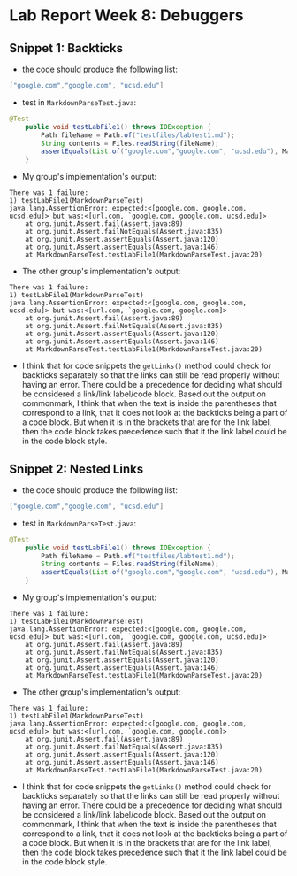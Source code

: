 # Lab Report Week 8: Debuggers

## Snippet 1: Backticks

* the code should produce the following list:

```java
["google.com","google.com", "ucsd.edu"]
```

* test in `MarkdownParseTest.java`:

```java
@Test
    public void testLabFile1() throws IOException {
        Path fileName = Path.of("testfiles/labtest1.md");
        String contents = Files.readString(fileName);
        assertEquals(List.of("google.com","google.com", "ucsd.edu"), MarkdownParse3.getLinks(contents));
    }
```

* My group's implementation's output:

```
There was 1 failure:
1) testLabFile1(MarkdownParseTest)
java.lang.AssertionError: expected:<[google.com, google.com, ucsd.edu]> but was:<[url.com, `google.com, google.com, ucsd.edu]>
	at org.junit.Assert.fail(Assert.java:89)
	at org.junit.Assert.failNotEquals(Assert.java:835)
	at org.junit.Assert.assertEquals(Assert.java:120)
	at org.junit.Assert.assertEquals(Assert.java:146)
	at MarkdownParseTest.testLabFile1(MarkdownParseTest.java:20)
```


* The other group's implementation's output:

```
There was 1 failure:
1) testLabFile1(MarkdownParseTest)
java.lang.AssertionError: expected:<[google.com, google.com, ucsd.edu]> but was:<[url.com, `google.com, google.com]>
	at org.junit.Assert.fail(Assert.java:89)
	at org.junit.Assert.failNotEquals(Assert.java:835)
	at org.junit.Assert.assertEquals(Assert.java:120)
	at org.junit.Assert.assertEquals(Assert.java:146)
	at MarkdownParseTest.testLabFile1(MarkdownParseTest.java:20)
```

* I think that for code snippets the `getLinks()` method could check for backticks separately so that the links can still be read properly without having an error. There could be a precedence for deciding what should be considered a link/link label/code block. Based out the output on commonmark, I think that when the text is inside the parentheses that correspond to a link, that it does not look at the backticks being a part of a code block. But when it is in the brackets that are for the link label, then the code block takes precedence such that it the link label could be in the code block style. 

## Snippet 2: Nested Links

* the code should produce the following list:

```java
["google.com","google.com", "ucsd.edu"]
```

* test in `MarkdownParseTest.java`:

```java
@Test
    public void testLabFile1() throws IOException {
        Path fileName = Path.of("testfiles/labtest1.md");
        String contents = Files.readString(fileName);
        assertEquals(List.of("google.com","google.com", "ucsd.edu"), MarkdownParse3.getLinks(contents));
    }
```

* My group's implementation's output:

```
There was 1 failure:
1) testLabFile1(MarkdownParseTest)
java.lang.AssertionError: expected:<[google.com, google.com, ucsd.edu]> but was:<[url.com, `google.com, google.com, ucsd.edu]>
	at org.junit.Assert.fail(Assert.java:89)
	at org.junit.Assert.failNotEquals(Assert.java:835)
	at org.junit.Assert.assertEquals(Assert.java:120)
	at org.junit.Assert.assertEquals(Assert.java:146)
	at MarkdownParseTest.testLabFile1(MarkdownParseTest.java:20)
```


* The other group's implementation's output:

```
There was 1 failure:
1) testLabFile1(MarkdownParseTest)
java.lang.AssertionError: expected:<[google.com, google.com, ucsd.edu]> but was:<[url.com, `google.com, google.com]>
	at org.junit.Assert.fail(Assert.java:89)
	at org.junit.Assert.failNotEquals(Assert.java:835)
	at org.junit.Assert.assertEquals(Assert.java:120)
	at org.junit.Assert.assertEquals(Assert.java:146)
	at MarkdownParseTest.testLabFile1(MarkdownParseTest.java:20)
```

* I think that for code snippets the `getLinks()` method could check for backticks separately so that the links can still be read properly without having an error. There could be a precedence for deciding what should be considered a link/link label/code block. Based out the output on commonmark, I think that when the text is inside the parentheses that correspond to a link, that it does not look at the backticks being a part of a code block. But when it is in the brackets that are for the link label, then the code block takes precedence such that it the link label could be in the code block style. 



